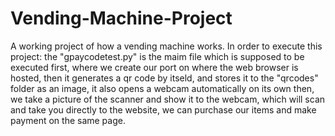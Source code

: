 # Vending-Machine-Project
A working project of how a vending machine works.
In order to execute this project:
 the "gpaycodetest.py" is the maim file which is supposed to be executed first, where we create our port on where the web browser is hosted, then it generates a qr code by itseld, and stores it to the "qrcodes" folder as an image, it also opens a webcam automatically on its own
 then, we take a picture of the scanner and show it to the webcam, which will scan and take you directly to the website,
 we can purchase our items and make payment on the same page.
